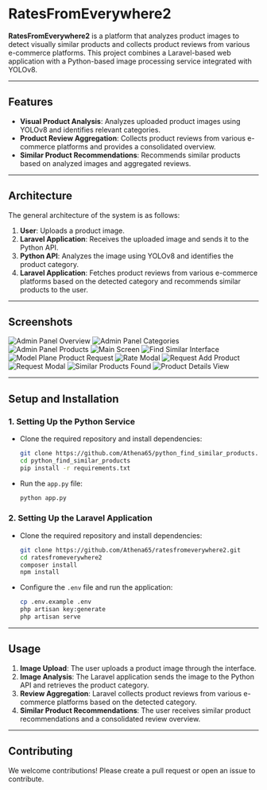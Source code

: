 # **RatesFromEverywhere2**

**RatesFromEverywhere2** is a platform that analyzes product images to detect visually similar products and collects product reviews from various e-commerce platforms. This project combines a Laravel-based web application with a Python-based image processing service integrated with YOLOv8.

---

## **Features**

- **Visual Product Analysis**: Analyzes uploaded product images using YOLOv8 and identifies relevant categories.
- **Product Review Aggregation**: Collects product reviews from various e-commerce platforms and provides a consolidated overview.
- **Similar Product Recommendations**: Recommends similar products based on analyzed images and aggregated reviews.

---

## **Architecture**

The general architecture of the system is as follows:

1. **User**: Uploads a product image.
2. **Laravel Application**: Receives the uploaded image and sends it to the Python API.
3. **Python API**: Analyzes the image using YOLOv8 and identifies the product category.
4. **Laravel Application**: Fetches product reviews from various e-commerce platforms based on the detected category and recommends similar products to the user.

---

## **Screenshots**
![Admin Panel Overview](https://github.com/user-attachments/assets/84e6996e-3a56-4d08-a7c0-9a329d4a3d99)
![Admin Panel Categories](https://github.com/user-attachments/assets/aa8cac3b-cdc5-49b5-97da-b9ab3d60a468)
![Admin Panel Products](https://github.com/user-attachments/assets/3afbb37f-b3e2-4886-a4c9-5080801f0612)
![Main Screen](https://github.com/user-attachments/assets/01dc0c3d-7107-4df2-98c4-cd6483ba2d23)
![Find Similar Interface](https://github.com/user-attachments/assets/8fceeac6-d97b-4503-a01f-7d5fe7c6379a)
![Model Plane Product Request](https://github.com/user-attachments/assets/7c34873f-a49d-4899-89f5-49ba31272f5d)
![Rate Modal](https://github.com/user-attachments/assets/4214c20c-b26a-4418-ab76-af48ff3312b9)
![Request Add Product](https://github.com/user-attachments/assets/23d043f8-ffdb-4c97-93eb-6ff52f72cc84)
![Request Modal](https://github.com/user-attachments/assets/37d53ba0-94c4-4fbf-8577-472142ad36c7)
![Similar Products Found](https://github.com/user-attachments/assets/7178fe3f-716b-41da-8955-bb78912e1cf3)
![Product Details View](https://github.com/user-attachments/assets/18b26542-79fc-4cc9-b049-8f4157be6e79)

---

## **Setup and Installation**

### **1. Setting Up the Python Service**

- Clone the required repository and install dependencies:

  ```bash
  git clone https://github.com/Athena65/python_find_similar_products.git
  cd python_find_similar_products
  pip install -r requirements.txt
  ```

- Run the `app.py` file:

  ```bash
  python app.py
  ```

### **2. Setting Up the Laravel Application**

- Clone the required repository and install dependencies:

  ```bash
  git clone https://github.com/Athena65/ratesfromeverywhere2.git
  cd ratesfromeverywhere2
  composer install
  npm install
  ```

- Configure the `.env` file and run the application:

  ```bash
  cp .env.example .env
  php artisan key:generate
  php artisan serve
  ```

---

## **Usage**

1. **Image Upload**: The user uploads a product image through the interface.
2. **Image Analysis**: The Laravel application sends the image to the Python API and retrieves the product category.
3. **Review Aggregation**: Laravel collects product reviews from various e-commerce platforms based on the detected category.
4. **Similar Product Recommendations**: The user receives similar product recommendations and a consolidated review overview.

---

## **Contributing**

We welcome contributions! Please create a pull request or open an issue to contribute.
